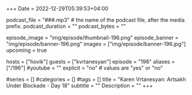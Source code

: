 +++
Date = 2022-12-29T05:39:53+04:00

podcast_file = "###.mp3" # the name of the podcast file, after the media prefix.
podcast_duration = ""
podcast_bytes = ""

episode_image = "img/episode/thumbnail-196.png"
episode_banner = "img/episode/banner-196.png"
images = ["img/episode/banner-196.jpg"]
upcoming = true

hosts = ["hovik"]
guests = ["kvrtanesyan"]
episode = "196"
aliases = ["/196"]
#youtube = ""
explicit = "no" # values are "yes" or "no"

#series = []
#categories = []
#tags = []
title = "Karen Vrtanesyan: Artsakh Under Blockade - Day 18"
subtitle = ""
Description = ""
+++
